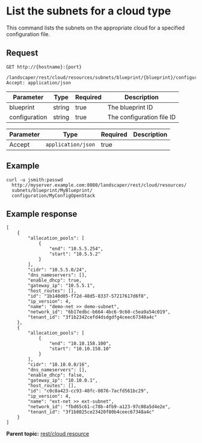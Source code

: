 # List the subnets for a cloud type

This command lists the subnets on the appropriate cloud for a specified configuration file.

## Request

```
GET http://{hostname}:{port}
  /landscaper/rest/cloud/resources/subnets/blueprint/{blueprint}/configuration/{configuration}
Accept: application/json

```

|Parameter|Type|Required|Description|
|---------|----|--------|-----------|
|blueprint|string|true|The blueprint ID|
|configuration|string|true|The configuration file ID|

|Parameter|Type|Required|Description|
|---------|----|--------|-----------|
|Accept|`application/json`|true| |

## Example

```
curl -u jsmith:passwd 
  http://myserver.example.com:8080/landscaper/rest/cloud/resources/
  subnets/blueprint/MyBlueprint/
  configuration/MyConfigOpenStack
```

## Example response

```
[
    {
        "allocation_pools": [
            {
                "end": "10.5.5.254",
                "start": "10.5.5.2"
            }
        ],
        "cidr": "10.5.5.0/24",
        "dns_nameservers": [],
        "enable_dhcp": true,
        "gateway_ip": "10.5.5.1",
        "host_routes": [],
        "id": "1b148d05-f72d-48d5-8337-57217617d6f8",
        "ip_version": 4,
        "name": "demo-net >> demo-subnet",
        "network_id": "6b17edbc-b664-4bc6-9c60-c5ea9a54c019",
        "tenant_id": "3f1b2342cefd4dsdgdfg4ceec67348a4c"
    },
    {
        "allocation_pools": [
            {
                "end": "10.10.158.100",
                "start": "10.10.158.10"
            }
        ],
        "cidr": "10.10.0.0/16",
        "dns_nameservers": [],
        "enable_dhcp": false,
        "gateway_ip": "10.10.0.1",
        "host_routes": [],
        "id": "c0c8a423-cc93-40fc-8076-7acfd561bc29",
        "ip_version": 4,
        "name": "ext-net >> ext-subnet",
        "network_id": "fbd65c61-c78b-4fb9-a123-97c08a5d4e2e",
        "tenant_id": "3f1b8025ce23420f80b4ceec67348a4c"
    }
]
```

**Parent topic:** [rest/cloud resource](../../com.ibm.edt.api.doc/topics/rest_cloud.md)

